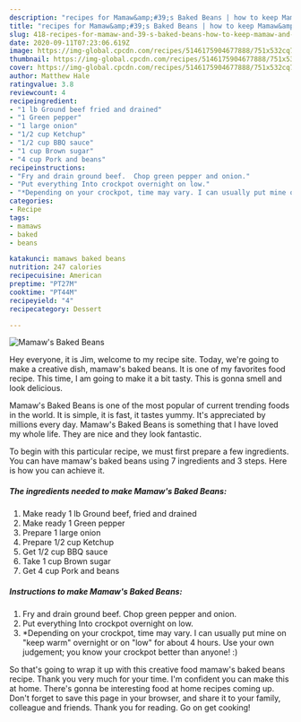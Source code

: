 ```yaml
---
description: "recipes for Mamaw&amp;#39;s Baked Beans | how to keep Mamaw&amp;#39;s Baked Beans"
title: "recipes for Mamaw&amp;#39;s Baked Beans | how to keep Mamaw&amp;#39;s Baked Beans"
slug: 418-recipes-for-mamaw-and-39-s-baked-beans-how-to-keep-mamaw-and-39-s-baked-beans
date: 2020-09-11T07:23:06.619Z
image: https://img-global.cpcdn.com/recipes/5146175904677888/751x532cq70/mamaws-baked-beans-recipe-main-photo.jpg
thumbnail: https://img-global.cpcdn.com/recipes/5146175904677888/751x532cq70/mamaws-baked-beans-recipe-main-photo.jpg
cover: https://img-global.cpcdn.com/recipes/5146175904677888/751x532cq70/mamaws-baked-beans-recipe-main-photo.jpg
author: Matthew Hale
ratingvalue: 3.8
reviewcount: 4
recipeingredient:
- "1 lb Ground beef fried and drained"
- "1 Green pepper"
- "1 large onion"
- "1/2 cup Ketchup"
- "1/2 cup BBQ sauce"
- "1 cup Brown sugar"
- "4 cup Pork and beans"
recipeinstructions:
- "Fry and drain ground beef.  Chop green pepper and onion."
- "Put everything Into crockpot overnight on low."
- "*Depending on your crockpot, time may vary. I can usually put mine on &#34;keep warm&#34; overnight or on &#34;low&#34; for about 4 hours. Use your own judgement; you know your crockpot better than anyone! :)"
categories:
- Recipe
tags:
- mamaws
- baked
- beans

katakunci: mamaws baked beans 
nutrition: 247 calories
recipecuisine: American
preptime: "PT27M"
cooktime: "PT44M"
recipeyield: "4"
recipecategory: Dessert

---
```



![Mamaw&#39;s Baked Beans](https://img-global.cpcdn.com/recipes/5146175904677888/751x532cq70/mamaws-baked-beans-recipe-main-photo.jpg)

Hey everyone, it is Jim, welcome to my recipe site. Today, we're going to make a creative dish, mamaw&#39;s baked beans. It is one of my favorites food recipe. This time, I am going to make it a bit tasty. This is gonna smell and look delicious.



Mamaw&#39;s Baked Beans is one of the most popular of current trending foods in the world. It is simple, it is fast, it tastes yummy. It's appreciated by millions every day. Mamaw&#39;s Baked Beans is something that I have loved my whole life. They are nice and they look fantastic.


To begin with this particular recipe, we must first prepare a few ingredients. You can have mamaw&#39;s baked beans using 7 ingredients and 3 steps. Here is how you can achieve it.

<!--inarticleads1-->

##### The ingredients needed to make Mamaw&#39;s Baked Beans:

1. Make ready 1 lb Ground beef, fried and drained
1. Make ready 1 Green pepper
1. Prepare 1 large onion
1. Prepare 1/2 cup Ketchup
1. Get 1/2 cup BBQ sauce
1. Take 1 cup Brown sugar
1. Get 4 cup Pork and beans




<!--inarticleads2-->

##### Instructions to make Mamaw&#39;s Baked Beans:

1. Fry and drain ground beef.  Chop green pepper and onion.
1. Put everything Into crockpot overnight on low.
1. *Depending on your crockpot, time may vary. I can usually put mine on &#34;keep warm&#34; overnight or on &#34;low&#34; for about 4 hours. Use your own judgement; you know your crockpot better than anyone! :)




So that's going to wrap it up with this creative food mamaw&#39;s baked beans recipe. Thank you very much for your time. I'm confident you can make this at home. There's gonna be interesting food at home recipes coming up. Don't forget to save this page in your browser, and share it to your family, colleague and friends. Thank you for reading. Go on get cooking!
